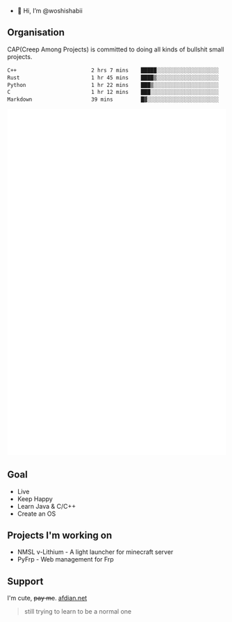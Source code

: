 - 👋 Hi, I’m @woshishabii

## Organisation

CAP(Creep Among Projects) is committed to doing all kinds of bullshit small projects.

<!--START_SECTION:waka-->

```txt
C++                        2 hrs 7 mins    █████░░░░░░░░░░░░░░░░░░░░   20.12 %
Rust                       1 hr 45 mins    ████▒░░░░░░░░░░░░░░░░░░░░   16.69 %
Python                     1 hr 22 mins    ███▒░░░░░░░░░░░░░░░░░░░░░   13.01 %
C                          1 hr 12 mins    ███░░░░░░░░░░░░░░░░░░░░░░   11.48 %
Markdown                   39 mins         █▓░░░░░░░░░░░░░░░░░░░░░░░   06.21 %
```

<!--END_SECTION:waka-->

![card](https://github.com/woshishabii/netease-cloud-music-card/blob/main/card.svg)

## Goal
- Live
- Keep Happy
- Learn Java & C/C++
- Create an OS

## Projects I'm working on

- NMSL v-Lithium - A light launcher for minecraft server
- PyFrp - Web management for Frp


## Support
I'm cute, ~~pay me~~.
[afdian.net](https://afdian.net/a/woshishabi)

> still trying to learn to be a normal one

<!---
woshishabii/woshishabii is a ✨ special ✨ repository because its `README.md` (this file) appears on your GitHub profile.
You can click the Preview link to take a look at your changes.
--->
